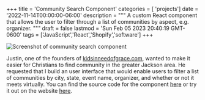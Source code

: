 +++
title = 'Community Search Component'
categories = [ 'projects']
date = '2022-11-14T00:00:00-06:00'
description = """
A custom React component that allows the user to filter through a list of 
communities by aspect, e.g. organizer.
"""
draft = false
lastmod = 'Sun Feb 05 2023 20:40:19 GMT-0600'
tags = ['JavaScript','React','Shopify','software']
+++

![Screenshot of community search component](/images/kidsinneedofgrace_community_search_component.png)

Justin, one of the founders of [kidsinneedofgrace.com](https://www.kidsinneedofgrace.com/), 
wanted to make it easier for Christians to find community in the greater Jackson 
area. He requested that I build an user interface that would enable users to 
filter a list of communities by city, state, event name, organizer, and whether 
or not it meets virtually. You can find the source code for the component 
[here](https://github.com/phyiction/king-components) or try it out on the 
website [here](https://www.kidsinneedofgrace.com/pages/community). 